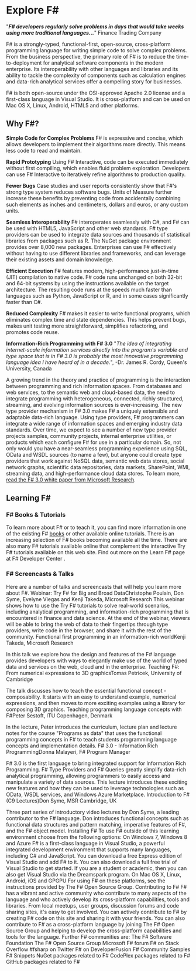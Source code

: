 # Explore F#

"***F# developers regularly solve problems in days that would take weeks using more traditional languages...***" Finance Trading Company

F# is a strongly-typed, functional-first, open-source, cross-platform programming language for writing simple code to solve complex problems. From the business perspective, the primary role of F# is to reduce the time-to-deployment for analytical software components in the modern enterprise. Its interoperability with other languages and libraries and its ability to tackle the complexity of components such as calculation engines and data-rich analytical services offer a compelling story for businesses.

F# is both open-source under the OSI-approved Apache 2.0 license and a first-class language in Visual Studio. It is cross-platform and can be used on Mac OS X, Linux, Android, HTML5 and other platforms.

## Why F#?

**Simple Code for Complex Problems** 
F# is expressive and concise, which allows developers to implement their algorithms more directly. This means less code to read and maintain. 

**Rapid Prototyping**
Using F# Interactive, code can be executed immediately without first compiling, which enables fluid problem exploration. Developers can use F# Interactive to iteratively refine algorithms to production quality. 

**Fewer Bugs**
Case studies and user reports consistently show that F#'s strong type system reduces software bugs. Units of Measure further increase these benefits by preventing code from accidentally combining such elements as inches and centimeters, dollars and euros, or any custom units. 

**Seamless Interoperability** 
F# interoperates seamlessly with C#, and F# can be used with HTML5, JavaScript and other web standards. F# type providers can be used to integrate data sources and thousands of statistical libraries from packages such as R. The NuGet package environment provides over 8,000 new packages. Enterprises can use F# effectively without having to use different libraries and frameworks, and can leverage their existing assets and domain knowledge. 

**Efficient Execution** 
F# features modern, high-performance just-in-time (JIT) compilation to native code. F# code runs unchanged on both 32-bit and 64-bit systems by using the instructions available on the target architecture. The resulting code runs at the speeds much faster than languages such as Python, JavaScript or R, and in some cases significantly faster than C#. 

**Reduced Complexity** 
F# makes it easier to write functional programs, which eliminates complex time and state dependencies. This helps prevent bugs, makes unit testing more straightforward, simplifies refactoring, and promotes code reuse. 

**Information-Rich Programming with F# 3.0** 
"*The idea of integrating internet-scale information services directly into the program's variable and type space that is in F# 3.0 is probably the most innovative programming language idea I have heard of in a decade.*", -Dr. James R. Cordy, Queen's University, Canada

A growing trend in the theory and practice of programming is the interaction between programming and rich information spaces. From databases and web services, to the semantic web and cloud-based data, the need to integrate programming with heterogeneous, connected, richly structured, streaming, and evolving information sources is ever-increasing.
The new type provider mechanism in F# 3.0 makes F# a uniquely extensible and adaptable data-rich language. Using type providers, F# programmers can integrate a wide range of information spaces and emerging industry data standards. Over time, we expect to see a number of new type provider projects samples, community projects, internal enterprise utilities, or products which each configure F# for use in a particular domain. So, not only would you have a near-seamless programming experience using SQL, OData and WSDL sources (to name a few), but anyone could create type providers that work against NoSQL data, semantic web data stores, social network graphs, scientific data repositories, data markets, SharePoint, WMI, streaming data, and high-performance cloud data stores. To learn more, [read the F# 3.0 white paper from Microsoft Research](research.microsoft.com/pubs/173076/information-rich-themes-v4.pdf).

## Learning F#

### F# Books & Tutorials
To learn more about F# or to teach it, you can find more information in one of the existing F# [books](https://www.amazon.com/s/ref=sr_nr_scat_5_ln?h=965d0cc01d9489d2e79c265a798062a0729bd03d&ie=UTF8&keywords=f%23&qid=1345236584&rh=n%3A5%2Ck%3Af%23&scn=5) or other available online tutorials. There is an increasing selection of F# books becoming available all the time. 
There are also many F# tutorials available online that complement the interactive Try F# tutorials available on this web site. Find out more on the Learn F# page at F# Developer Center .

### F# Screencasts & Talks
Here are a number of talks and screencasts that will help you learn more about F#. Webinar: Try F# for Big and Broad DataChristophe Poulain, Don Syme, Evelyne Viegas and Kenji Takeda, Microsoft Research
This webinar shows how to use the Try F# tutorials to solve real-world scenarios, including analytical programming, and information-rich programming that is encountered in finance and data science. At the end of the webinar, viewers will be able to bring the web of data to their fingertips through type providers, write code in the browser, and share it with the rest of the community. Functional first programming in an information-rich worldKenji Takeda, Microsoft Research

In this talk we explore how the design and features of the F# language provides developers with ways to elegantly make use of the world of typed data and services on the web, cloud and in the enterprise. Teaching F#: From numerical expressions to 3D graphicsTomas Petricek, University of Cambridge

The talk discusses how to teach the essential functional concept - composability. It starts with an easy to understand example, numerical expressions, and then moves to more exciting examples using a library for composing 3D graphics. Teaching programming language concepts with F#Peter Sestoft, ITU Copenhagen, Denmark

In the lecture, Peter introduces the curriculum, lecture plan and lecture notes for the course "Programs as data" that uses the functional programming concepts in F# to teach students programming language concepts and implementation details. F# 3.0 - Information Rich ProgrammingDonna Malayeri, F# Program Manager

F# 3.0 is the first language to bring integrated support for Information Rich Programming. F# Type Providers and F# Queries greatly simplify data-rich analytical programming, allowing programmers to easily access and manipulate a variety of data sources. This lecture introduces these exciting new features and how they can be used to leverage technologies such as OData, WSDL services, and Windows Azure Marketplace. Introduction to F# (C9 Lectures)Don Syme, MSR Cambridge, UK

Three part series of introductory video lectures by Don Syme, a leading contributor to the F# language. Don introduces functional concepts such as functional data structures and pattern matching, imperative features of F#, and the F# object model.
Installing F#
To use F# outside of this learning environment choose from the following options:
On Windows 7, Windows 8 and Azure
F# is a first-class language in Visual Studio, a powerful integrated development environment that supports many languages, including C# and JavaScript. You can download a free Express edition of Visual Studio and add F# to it. You can also download a full free trial of Visual Studio to get started. If you are a student or academic, then you can also get Visual Studio via the Dreamspark program.
On Mac OS X, Linux, Android, iOS and GPGPU
For using F# on these platforms, see the instructions provided by The F# Open Source Group.
Contributing to F#
F# has a vibrant and active community who contribute to many aspects of the language and who actively develop its cross-platform capabilities, tools and libraries. From local meetups, user groups, discussion forums and code sharing sites, it's easy to get involved. You can actively contribute to F# by creating F# code on this site and sharing it with your friends. You can also contribute to F# as a cross-platform language by joining The F# Open Source Group and helping to develop the cross-platform capabilities and tools for the language. Further F# communities are:
The F# Software Foundation
The F# Open Source Group
Microsoft F# forum
F# on Stack Overflow
#fsharp on Twitter
F# on DeveloperFusion
F# Community Samples
F# Snippets
NuGet packages related to F#
CodePlex packages related to F#
GitHub packages related to F#
